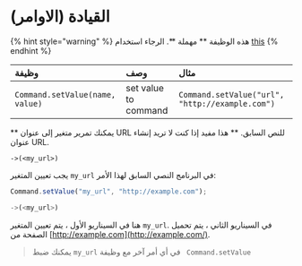 # القيادة (الاوامر)



{% hint style="warning" %}
هذه الوظيفة ** مهملة **. الرجاء استخدام [this](https://help.bots.business/scenarios-and-bjs/send-http-request)
{% endhint %}

| وظيفة | وصف | مثال |
| :--- | :--- | :--- |
| `Command.setValue(name, value)` | set value to command | `Command.setValue("url", "http://example.com")` |



** يمكنك تمرير متغير إلى عنوان URL للنص السابق. ** هذا مفيد إذا كنت لا تريد إنشاء عنوان URL.

```text
->(<my_url>)
```

يجب تعيين المتغير `my_url` في البرنامج النصي السابق لهذا الأمر:

```javascript
Command.setValue("my_url", "http://example.com");

->(<my_url>)
```

هنا في السيناريو الأول ، يتم تعيين المتغير `my_url`. في السيناريو الثاني ، يتم تحميل الصفحة من [http://example.com](http://example.com/).

> يمكنك ضبط `my_url` في أي أمر آخر مع وظيفة
` Command.setValue`

